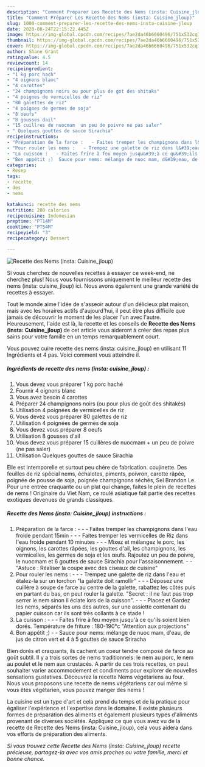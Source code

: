 ```yaml
---
description: "Comment Préparer Les Recette des Nems (insta: Cuisine_jloup)"
title: "Comment Préparer Les Recette des Nems (insta: Cuisine_jloup)"
slug: 1000-comment-preparer-les-recette-des-nems-insta-cuisine-jloup
date: 2020-08-24T22:15:22.445Z
image: https://img-global.cpcdn.com/recipes/7ae2da46b6660496/751x532cq70/recette-des-nems-insta-cuisine_jloup-photo-principale-de-la-recette.jpg
thumbnail: https://img-global.cpcdn.com/recipes/7ae2da46b6660496/751x532cq70/recette-des-nems-insta-cuisine_jloup-photo-principale-de-la-recette.jpg
cover: https://img-global.cpcdn.com/recipes/7ae2da46b6660496/751x532cq70/recette-des-nems-insta-cuisine_jloup-photo-principale-de-la-recette.jpg
author: Shane Grant
ratingvalue: 4.5
reviewcount: 14
recipeingredient:
- "1 kg porc hach"
- "4 oignons blanc"
- "4 carottes"
- "24 champignons noirs ou pour plus de got des shitaks"
- "4 poignes de vermicelles de riz"
- "80 galettes de riz"
- "4 poignes de germes de soja"
- "8 oeufs"
- "8 gousses dail"
- "15 cuillres de nuocmam  un peu de poivre ne pas saler"
- " Quelques gouttes de sauce Sirachia"
recipeinstructions:
- "Préparation de la farce :   - Faites tremper les champignons dans l&#39;eau froide pendant 15min  - Faites tremper les vermicelles de Riz dans l&#39;eau froide pendant 10 minutes  - Mixez et mélangez le porc, les oignons, les carottes râpées, les gouttes d&#39;ail, les champignons, les vermicelles, les germes de soja et les œufs. Rajoutez un peu de poivre, le nuocmam et 6 gouttes de sauce Sirachia pour l&#39;assaisonnement.   &#34;Astuce : Réaliser la coupe avec des ciseaux de cuisine&#34;"
- "Pour rouler les nems :   - Trempez une galette de riz dans l&#39;eau et étalez-la sur un torchon &#34;la galette doit ramollir&#34;  - Déposez une cuillère à soupe de farce au centre de la galette, rabattez les côtés puis en partant du bas, on peut rouler la galette. &#34;Secret : il ne faut pas trop serrer le nem sinon il éclate lors de la cuisson&#34;.   - Placez et Gardez les nems, séparés les uns des autres, sur une assiette contenant du papier cuisson car ils sont très collants à ce stade !"
- "La cuisson :   - Faites frire à feu moyen jusqu&#39;à ce qu&#39;ils soient bien dorés. Température de friture : 180-190°c &#34;Attention aux projections&#34;"
- "Bon appétit ;)  Sauce pour nems: mélange de nuoc mam, d&#39;eau, de jus de citron vert et 4 à 5 gouttes de sauce Sriracha"
categories:
- Resep
tags:
- recette
- des
- nems

katakunci: recette des nems 
nutrition: 280 calories
recipecuisine: Indonesian
preptime: "PT14M"
cooktime: "PT54M"
recipeyield: "3"
recipecategory: Dessert

---
```



![Recette des Nems (insta: Cuisine_jloup)](https://img-global.cpcdn.com/recipes/7ae2da46b6660496/751x532cq70/recette-des-nems-insta-cuisine_jloup-photo-principale-de-la-recette.jpg)

Si vous cherchez de nouvelles recettes à essayer ce week-end, ne cherchez plus! Nous vous fournissons uniquement le meilleur recette des nems (insta: cuisine_jloup) ici. Nous avons également une grande variété de recettes à essayer.

Tout le monde aime l'idée de s'asseoir autour d'un délicieux plat maison, mais avec les horaires actifs d'aujourd'hui, il peut être plus difficile que jamais de découvrir le moment de les placer l'un avec l'autre. Heureusement, l'aide est là, la recette et les conseils de <strong> Recette des Nems (insta: Cuisine_jloup) </strong> de cet article vous aideront à créer des repas plus sains pour votre famille en un temps remarquablement court.

<!--inarticleads1-->

Vous pouvez cuire recette des nems (insta: cuisine_jloup) en utilisant 11 Ingrédients et 4 pas. Voici comment vous atteindre il.

##### Ingrédients de recette des nems (insta: cuisine_jloup) :

1. Vous devez vous préparer 1 kg porc haché
1. Fournir 4 oignons blanc
1. Vous avez besoin 4 carottes
1. Préparer 24 champignons noirs (ou pour plus de goût des shitakés)
1. Utilisation 4 poignées de vermicelles de riz
1. Vous devez vous préparer 80 galettes de riz
1. Utilisation 4 poignées de germes de soja
1. Vous devez vous préparer 8 oeufs
1. Utilisation 8 gousses d&#39;ail
1. Vous devez vous préparer 15 cuillères de nuocmam + un peu de poivre (ne pas saler)
1. Utilisation  Quelques gouttes de sauce Sirachia


Elle est intemporelle et surtout peu chère de fabrication. coujinette. Des feuilles de riz spécial nems, échalotes, piments, poivron, carotte râpée, poignée de pousse de soja, poignée champignons séchés, Sel Brandon Le. Pour une entrée craquante ou un plat qui change, faites le plein de recettes de nems ! Originaire du Viet Nam, ce roulé asiatique fait partie des recettes exotiques devenues de grands classiques. 

<!--inarticleads2-->

##### Recette des Nems (insta: Cuisine_jloup) instructions :

1. Préparation de la farce :  -  - - Faites tremper les champignons dans l&#39;eau froide pendant 15min -  - - Faites tremper les vermicelles de Riz dans l&#39;eau froide pendant 10 minutes -  - - Mixez et mélangez le porc, les oignons, les carottes râpées, les gouttes d&#39;ail, les champignons, les vermicelles, les germes de soja et les œufs. Rajoutez un peu de poivre, le nuocmam et 6 gouttes de sauce Sirachia pour l&#39;assaisonnement.  -  - &#34;Astuce : Réaliser la coupe avec des ciseaux de cuisine&#34;
1. Pour rouler les nems :  -  - - Trempez une galette de riz dans l&#39;eau et étalez-la sur un torchon &#34;la galette doit ramollir&#34; -  - - Déposez une cuillère à soupe de farce au centre de la galette, rabattez les côtés puis en partant du bas, on peut rouler la galette. &#34;Secret : il ne faut pas trop serrer le nem sinon il éclate lors de la cuisson&#34;.  -  - - Placez et Gardez les nems, séparés les uns des autres, sur une assiette contenant du papier cuisson car ils sont très collants à ce stade !
1. La cuisson :  -  - - Faites frire à feu moyen jusqu&#39;à ce qu&#39;ils soient bien dorés. Température de friture : 180-190°c &#34;Attention aux projections&#34;
1. Bon appétit ;) -  - Sauce pour nems: mélange de nuoc mam, d&#39;eau, de jus de citron vert et 4 à 5 gouttes de sauce Sriracha


Bien dorés et craquants, ils cachent un coeur tendre composé de farce au goût subtil. Il y a trois sortes de nems traditionnels: le nem au porc, le nem au poulet et le nem aux crustacés. A partir de ces trois recettes, on peut souhaiter varier accommodement et condiments pour explorer de nouvelles sensations gustatives. Découvrez la recette Nems végétariens au four. Nous vous proposons une recette de nems végétariens car oui même si vous êtes végétarien, vous pouvez manger des nems ! 

<!--inarticleads1-->

<p>
La cuisine est un type d'art et cela prend du temps et de la pratique pour égaliser l'expérience et l'expertise dans le domaine. Il existe plusieurs formes de préparation des aliments et également plusieurs types d'aliments provenant de diverses sociétés. Appliquez ce que vous avez vu de la recette de Recette des Nems (insta: Cuisine_jloup), cela vous aidera dans vos efforts de préparation des aliments.
</p>

<p>
<i>Si vous trouvez cette Recette des Nems (insta: Cuisine_jloup) recette précieuse, partagez-la avec vos amis proches ou votre famille, merci et bonne chance.</i>
</p>
